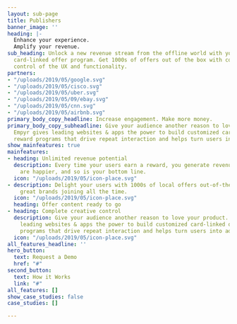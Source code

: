 ```yaml
---
layout: sub-page
title: Publishers
banner_image: ''
heading: |-
  Enhance your experience.
  Amplify your revenue.
sub_heading: Unlock a new revenue stream from the offline world with your own custom
  card-linked offer program. Get 1000s of offers out of the box with complete creative
  control of the UX and functionality.
partners:
- "/uploads/2019/05/google.svg"
- "/uploads/2019/05/cisco.svg"
- "/uploads/2019/05/uber.svg"
- "/uploads/2019/05/09/ebay.svg"
- "/uploads/2019/05/cnn.svg"
- "/uploads/2019/05/airbnb.svg"
primary_body_copy_headline: Increase engagement. Make more money.
primary_body_copy_subheadline: Give your audience another reason to love your product.
  Empyr gives leading websites & apps the power to build customized card-linked offer
  reward programs that drive repeat interaction and helps turn users into advocates.
show_mainfeatures: true
mainfeatures:
- heading: Unlimited revenue potential
  description: Every time your users earn a reward, you generate revenue. Customers
    are happier, and so is your bottom line.
  icon: "/uploads/2019/05/icon-place.svg"
- description: Delight your users with 1000s of local offers out-of-the-box, with
    great brands joining all the time.
  icon: "/uploads/2019/05/icon-place.svg"
  heading: Offer content ready to go
- heading: Complete creative control
  description: Give your audience another reason to love your product. Empyr gives
    leading websites & apps the power to build customized card-linked offer reward
    programs that drive repeat interaction and helps turn users into advocates.
  icon: "/uploads/2019/05/icon-place.svg"
all_features_headline: ''
hero_button:
  text: Request a Demo
  href: "#"
second_button:
  text: How it Works
  link: "#"
all_features: []
show_case_studies: false
case_studies: []

---
```

